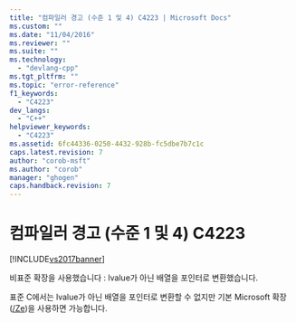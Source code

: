 ```yaml
---
title: "컴파일러 경고 (수준 1 및 4) C4223 | Microsoft Docs"
ms.custom: ""
ms.date: "11/04/2016"
ms.reviewer: ""
ms.suite: ""
ms.technology: 
  - "devlang-cpp"
ms.tgt_pltfrm: ""
ms.topic: "error-reference"
f1_keywords: 
  - "C4223"
dev_langs: 
  - "C++"
helpviewer_keywords: 
  - "C4223"
ms.assetid: 6fc44336-0250-4432-928b-fc5dbe7b7c1c
caps.latest.revision: 7
author: "corob-msft"
ms.author: "corob"
manager: "ghogen"
caps.handback.revision: 7
---
```

# 컴파일러 경고 (수준 1 및 4) C4223
[!INCLUDE[vs2017banner](../../assembler/inline/includes/vs2017banner.md)]

비표준 확장을 사용했습니다 : lvalue가 아닌 배열을 포인터로 변환했습니다.  
  
 표준 C에서는 lvalue가 아닌 배열을 포인터로 변환할 수 없지만  기본 Microsoft 확장\([\/Ze](../../build/reference/za-ze-disable-language-extensions.md)\)을 사용하면 가능합니다.